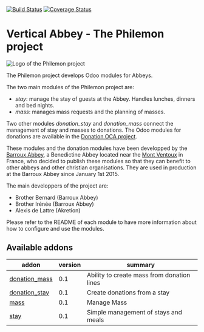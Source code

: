 [![Build Status](https://travis-ci.org/OCA/vertical-abbey.svg?branch=8.0)](https://travis-ci.org/OCA/vertical-abbey)
[![Coverage Status](https://coveralls.io/repos/OCA/vertical-abbey/badge.png?branch=8.0)](https://coveralls.io/r/OCA/vertical-abbey?branch=8.0)

# Vertical Abbey - The Philemon project

![Logo of the Philemon project](http://people.via.ecp.fr/~alexis/philemon-logo-192.png "Philemon logo")

The Philemon project develops Odoo modules for Abbeys.

The two main modules of the Philemon project are:
* *stay*: manage the stay of guests at the Abbey. Handles lunches, dinners and bed nights.
* *mass*: manages mass requests and the planning of masses.

Two other modules *donation_stay* and *donation_mass* connect the management of stay and masses to donations. The Odoo modules for donations are available in the [Donation OCA project](https://github.com/OCA/donation).

These modules and the donation modules have been developped by the
[Barroux Abbey](http://www.barroux.org/), a Benedictine Abbey located
near the [Mont Ventoux](http://en.wikipedia.org/wiki/Mont_Ventoux) in
France, who decided to publish these modules so that they can benefit
to other abbeys and other christian organisations. They are used in
production at the Barroux Abbey since January 1st 2015.

The main developpers of the project are:
* Brother Bernard (Barroux Abbey)
* Brother Irénée (Barroux Abbey)
* Alexis de Lattre (Akretion)

Please refer to the README of each module to have more information about
how to configure and use the modules.

[//]: # (addons)
Available addons
----------------
addon | version | summary
--- | --- | ---
[donation_mass](donation_mass/) | 0.1 | Ability to create mass from donation lines
[donation_stay](donation_stay/) | 0.1 | Create donations from a stay
[mass](mass/) | 0.1 | Manage Mass
[stay](stay/) | 0.1 | Simple management of stays and meals

[//]: # (end addons)

